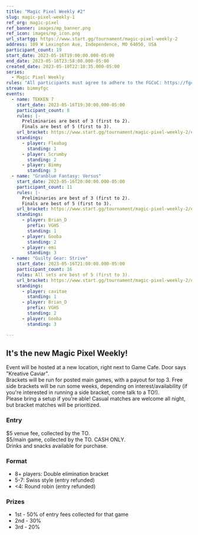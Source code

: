 ```yaml
---
title: "Magic Pixel Weekly #2"
slug: magic-pixel-weekly-1
ref_org: magic-pixel
ref_banner: images/mp_banner.png
ref_icon: images/mp_icon.png
url_startgg: https://www.start.gg/tournament/magic-pixel-weekly-2
address: 109 W Lexington Ave, Independence, MO 64050, USA
participant_count: 19
start_date: 2023-05-16T19:00:00.000-05:00
end_date: 2023-05-16T23:58:00.000-05:00
created_date: 2023-05-10T22:10:35.000-05:00
series:
  - Magic Pixel Weekly
rules: "All participants must agree to adhere to the FGCoC: https://fgcoc.com/"
stream: bimmyfgc
events:
  - name: TEKKEN 7
    start_date: 2023-05-16T19:30:00.000-05:00
    participant_count: 8
    rules: |-
      Preliminaries are best of 3 (first to 2).  
      Finals are best of 5 (first to 3).
    url_bracket: https://www.start.gg/tournament/magic-pixel-weekly-2/events/tekken-7/brackets/1369659/2083560
    standings:
      - player: Fleabag
        standing: 1
      - player: Scrumby
        standing: 2
      - player: Bimmy
        standing: 3
  - name: "Granblue Fantasy: Versus"
    start_date: 2023-05-16T20:00:00.000-05:00
    participant_count: 11
    rules: |-
      Preliminaries are best of 3 (first to 2).  
      Finals are best of 5 (first to 3).
    url_bracket: https://www.start.gg/tournament/magic-pixel-weekly-2/events/granblue-fantasy-versus/brackets/1370928/2085276
    standings:
      - player: Brian_D
        prefix: VGHS
        standing: 1
      - player: Gooba
        standing: 2
      - player: emi
        standing: 3
  - name: "Guilty Gear: Strive"
    start_date: 2023-05-16T21:00:00.000-05:00
    participant_count: 16
    rules: All sets are best of 5 (first to 3).
    url_bracket: https://www.start.gg/tournament/magic-pixel-weekly-2/events/strive/brackets/1369658/2083559
    standings:
      - player: cavitae
        standing: 1
      - player: Brian_D
        prefix: VGHS
        standing: 2
      - player: Gooba
        standing: 3

---
```


## It's the new Magic Pixel Weekly! 

Event will be hosted at a new location, right next to Game Cafe. Door says "Kreative Caviar".   
Brackets will be run for posted main games, with a payout for top 3. Free side brackets will be run some weeks, depending on interest/availability (if you're interested in running a side bracket, come talk to a TO!).  
Please bring a setup if you're able! Casual matches are welcome all night, but bracket matches will be prioritized.

### Entry

$5 venue fee, collected by the TO.  
$5/main game, collected by the TO. CASH ONLY.  
Drinks and snacks available for purchase.

### Format

- 8+ players: Double elimination bracket
- 5-7: Swiss style (entry refunded)
- <4: Round robin (entry refunded)

### Prizes

- 1st - 50% of entry fees collected for that game
- 2nd - 30%
- 3rd - 20%
  